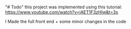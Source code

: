 "# Todo" 
this project was implemented using this tutorial:
https://www.youtube.com/watch?v=jAET1F3zHIw&t=3s

I Made the full front end + some minor changes in the code 
